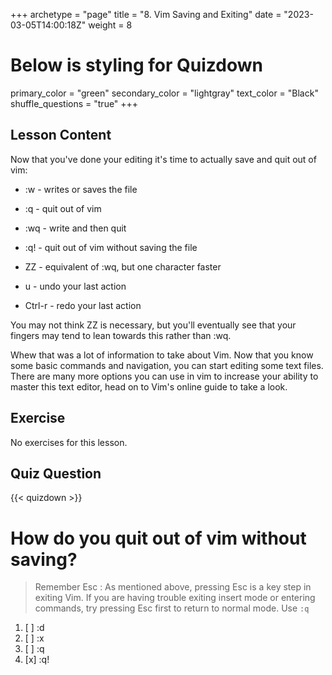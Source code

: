 +++
archetype = "page"
title = "8. Vim Saving and Exiting"
date = "2023-03-05T14:00:18Z"
weight = 8
# Below is styling for Quizdown
primary_color = "green"
secondary_color = "lightgray"
text_color = "Black"
shuffle_questions = "true"
+++

## Lesson Content

Now that you've done your editing it's time to actually save and quit out of vim: 

- :w - writes or saves the file 
- :q - quit out of vim 
- :wq - write and then quit 
- :q! - quit out of vim without saving the file 
- ZZ - equivalent of :wq, but one character faster 

- u - undo your last action 
- Ctrl-r - redo your last action 

You may not think ZZ is necessary, but you'll eventually see that your fingers may tend to lean towards this rather than :wq.

Whew that was a lot of information to take about Vim. Now that you know some basic commands and navigation, you can start editing some text files. There are many more options you can use in vim to increase your ability to master this text editor, head on to Vim's online guide to take a look.

## Exercise

No exercises for this lesson.

## Quiz Question

{{< quizdown >}}

# How do you quit out of vim without saving?

> Remember Esc : As mentioned above, pressing Esc is a key step in exiting Vim. If you are having trouble exiting insert mode or entering commands, try pressing Esc first to return to normal mode. Use ``` :q ```

1. [ ] :d
2. [ ] :x
3. [ ] :q
4. [x] :q!